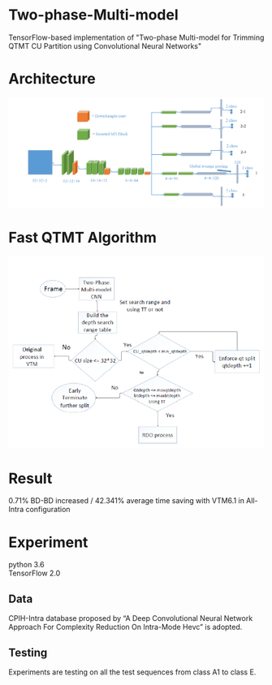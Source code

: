 # Two-phase-Multi-model  
TensorFlow-based implementation of "Two-phase Multi-model for Trimming QTMT CU Partition using Convolutional Neural Networks"
# Architecture
![image](https://github.com/pinchieh/Two-phase-Multi-model/blob/master/architecture.PNG)  
# Fast QTMT Algorithm
![image](https://github.com/pinchieh/Two-phase-Multi-model/blob/master/Fast%20QTMT%20Alg.PNG)
# Result  
0.71% BD-BD increased / 42.341% average time saving with VTM6.1 in All-Intra configuration
# Experiment
python 3.6  
TensorFlow 2.0 
## Data  
CPIH-Intra database proposed by “A Deep Convolutional Neural Network Approach For Complexity Reduction On Intra-Mode Hevc” is adopted.
## Testing
Experiments are testing on all the test sequences from class A1 to class E.


